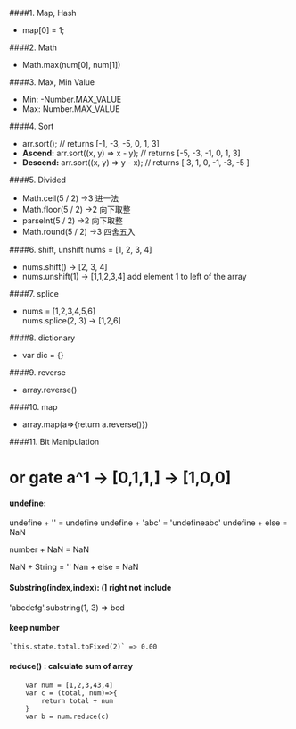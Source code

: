 ####1. Map, Hash
* map[0] = 1;

####2. Math
* Math.max(num[0], num[1])

####3. Max, Min Value
* Min: -Number.MAX_VALUE  <br>
* Max: Number.MAX_VALUE

####4. Sort
* arr.sort(); // returns [-1, -3, -5, 0, 1, 3]   <br> 
* **Ascend:** arr.sort((x, y) => x - y); // returns [-5, -3, -1, 0, 1, 3]
* **Descend:** arr.sort((x, y) => y - x); // returns [ 3, 1, 0, -1, -3, -5 ]

####5. Divided
* Math.ceil(5 / 2)  ->3     进一法
* Math.floor(5 / 2) ->2     向下取整
* parseInt(5 / 2) ->2       向下取整
* Math.round(5 / 2) ->3     四舍五入

####6. shift, unshift
nums = [1, 2, 3, 4]
* nums.shift()   -> [2, 3, 4]
* nums.unshift(1) -> [1,1,2,3,4] add element 1 to left of the array

####7. splice

* nums = [1,2,3,4,5,6]  <br>
nums.splice(2, 3)  -> [1,2,6]

####8. dictionary
* var dic = {} 

####9. reverse
* array.reverse()

####10. map
* array.map(a=>{return a.reverse()})

####11. Bit Manipulation
# or gate a^1  -> [0,1,1,]  -> [1,0,0]

#### undefine:
undefine + ''    =  undefine
undefine + 'abc' = 'undefineabc'
undefine + else  =  NaN

number + NaN = NaN

NaN + String = ''
Nan + else = NaN

#### Substring(index,index): (] right not include 
'abcdefg'.substring(1, 3)  => bcd

#### keep number 
    `this.state.total.toFixed(2)` => 0.00

#### reduce() : calculate sum of array
```
    var num = [1,2,3,43,4]
    var c = (total, num)=>{
        return total + num
    }
    var b = num.reduce(c)
```
